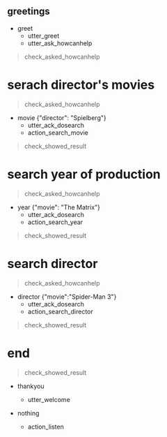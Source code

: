 ## greetings
* greet
    - utter_greet
    - utter_ask_howcanhelp
> check_asked_howcanhelp

# serach director's movies
>check_asked_howcanhelp
* movie {"director": "Spielberg"}
    - utter_ack_dosearch
    - action_search_movie

> check_showed_result

# search year of production
> check_asked_howcanhelp
* year {"movie": "The Matrix"}
    - utter_ack_dosearch
    - action_search_year
> check_showed_result

# search director
> check_asked_howcanhelp
* director {"movie":"Spider-Man 3"}
    - utter_ack_dosearch
    - action_search_director
> check_showed_result



# end
> check_showed_result
* thankyou
    - utter_welcome


* nothing
    - action_listen
